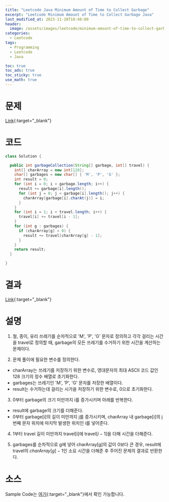 ```yaml
---
title: "Leetcode Java Minimum Amount of Time to Collect Garbage"
excerpt: "Leetcode Minimum Amount of Time to Collect Garbage Java"
last_modified_at: 2023-11-20T18:40:00
header:
  image: /assets/images/leetcode/minimum-amount-of-time-to-collect-garbage.png
categories:
  - Leetcode
tags:
  - Programming
  - Leetcode
  - Java

toc: true
toc_ads: true
toc_sticky: true
use_math: true
---
```

# 문제
[Link](https://leetcode.com/problems/minimum-amount-of-time-to-collect-garbage){:target="_blank"}

# 코드
```java
class Solution {

  public int garbageCollection(String[] garbage, int[] travel) {
    int[] charArray = new int[128];
    char[] garbages = new char[] { 'M', 'P', 'G' };
    int result = 0;
    for (int i = 0; i < garbage.length; i++) {
      result += garbage[i].length();
      for (int j = 0; j < garbage[i].length(); j++) {
        charArray[garbage[i].charAt(j)] = i;
      }
    }
    for (int i = 1; i < travel.length; i++) {
      travel[i] += travel[i - 1];
    }
    for (int g : garbages) {
      if (charArray[g] > 0) {
        result += travel[charArray[g] - 1];
      }
    }
    return result;
  }

}
```

# 결과
[Link](https://leetcode.com/problems/reduction-operations-to-make-the-array-elements-equal/submissions/1102630400/){:target="_blank"}

# 설명
1. 철, 종이, 유리 쓰레기를 순차적으로 'M', 'P', 'G' 문자로 정의하고 각각 걸리는 시간을 travel로 정의할 때, garbage의 모든 쓰레기를 수거하기 위한 시간을 계산하는 문제이다.

2. 문제 풀이에 필요한 변수를 정의한다.
- charArray는 쓰레기를 저장하기 위한 변수로, 영대문자의 최대 ASCII 코드 값인 128 크기의 정수 배열로 초기화한다.
- garbages는 쓰레기인 'M', 'P', 'G' 문자를 저장한 배열이다.
- result는 수거하는데 걸리는 시가을 저장하기 위한 변수로, 0으로 초기화한다.

3. 0부터 garbage의 크기 미만까지 i를 증가시키며 아래를 반복한다.
- result에 garbage의 크기를 더해준다.
- 0부터 garbage[i]의 길이 미만까지 j를 증가시키며, charArray 내 garbage[i]의 j번째 문자 위치에 마지막 발생한 위치인 i를 넣어준다.

4. 1부터 travel 길이 미만까지 travel[i]에 travel[$i - 1$]을 더해 시간을 더해준다.

5. garbages를 순차적으로 g에 넣어 charArray[g]의 값이 0보다 큰 경우, result에 travel의 $charArray[g] - 1$인 소요 시간을 더해준 후 주어진 문제의 결과로 반환한다.

# 소스
Sample Code는 [여기](https://github.com/GracefulSoul/leetcode/blob/master/src/main/java/gracefulsoul/problems/MinimumAmountOfTimeToCollectGarbage.java){:target="_blank"}에서 확인 가능합니다.